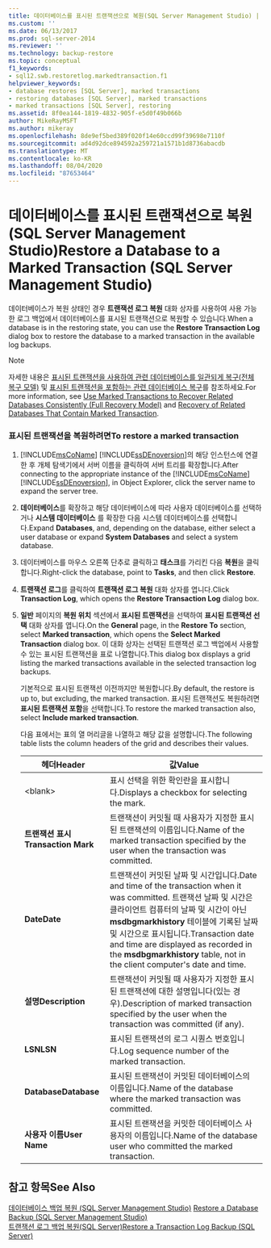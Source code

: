 ```yaml
---
title: 데이터베이스를 표시된 트랜잭션으로 복원(SQL Server Management Studio) | Microsoft 문서
ms.custom: ''
ms.date: 06/13/2017
ms.prod: sql-server-2014
ms.reviewer: ''
ms.technology: backup-restore
ms.topic: conceptual
f1_keywords:
- sql12.swb.restoretlog.markedtransaction.f1
helpviewer_keywords:
- database restores [SQL Server], marked transactions
- restoring databases [SQL Server], marked transactions
- marked transactions [SQL Server], restoring
ms.assetid: 8f0ea144-1819-4832-905f-e5d0f49b066b
author: MikeRayMSFT
ms.author: mikeray
ms.openlocfilehash: 8de9ef5bed389f020f14e60ccd99f39698e7110f
ms.sourcegitcommit: ad4d92dce894592a259721a1571b1d8736abacdb
ms.translationtype: MT
ms.contentlocale: ko-KR
ms.lasthandoff: 08/04/2020
ms.locfileid: "87653464"
---
```

# <a name="restore-a-database-to-a-marked-transaction-sql-server-management-studio"></a><span data-ttu-id="afc6f-102">데이터베이스를 표시된 트랜잭션으로 복원(SQL Server Management Studio)</span><span class="sxs-lookup"><span data-stu-id="afc6f-102">Restore a Database to a Marked Transaction (SQL Server Management Studio)</span></span>
  <span data-ttu-id="afc6f-103">데이터베이스가 복원 상태인 경우 **트랜잭션 로그 복원** 대화 상자를 사용하여 사용 가능한 로그 백업에서 데이터베이스를 표시된 트랜잭션으로 복원할 수 있습니다.</span><span class="sxs-lookup"><span data-stu-id="afc6f-103">When a database is in the restoring state, you can use the **Restore Transaction Log** dialog box to restore the database to a marked transaction in the available log backups.</span></span>  
  
> [!NOTE]  
>  <span data-ttu-id="afc6f-104">자세한 내용은 [표시된 트랜잭션을 사용하여 관련 데이터베이스를 일관되게 복구&#40;전체 복구 모델&#41;](use-marked-transactions-to-recover-related-databases-consistently.md) 및 [표시된 트랜잭션을 포함하는 관련 데이터베이스 복구](recovery-of-related-databases-that-contain-marked-transaction.md)를 참조하세요.</span><span class="sxs-lookup"><span data-stu-id="afc6f-104">For more information, see [Use Marked Transactions to Recover Related Databases Consistently &#40;Full Recovery Model&#41;](use-marked-transactions-to-recover-related-databases-consistently.md) and [Recovery of Related  Databases That Contain Marked Transaction](recovery-of-related-databases-that-contain-marked-transaction.md).</span></span>  
  
### <a name="to-restore-a-marked-transaction"></a><span data-ttu-id="afc6f-105">표시된 트랜잭션을 복원하려면</span><span class="sxs-lookup"><span data-stu-id="afc6f-105">To restore a marked transaction</span></span>  
  
1.  <span data-ttu-id="afc6f-106">[!INCLUDE[msCoName](../../includes/msconame-md.md)] [!INCLUDE[ssDEnoversion](../../includes/ssdenoversion-md.md)]의 해당 인스턴스에 연결한 후 개체 탐색기에서 서버 이름을 클릭하여 서버 트리를 확장합니다.</span><span class="sxs-lookup"><span data-stu-id="afc6f-106">After connecting to the appropriate instance of the [!INCLUDE[msCoName](../../includes/msconame-md.md)] [!INCLUDE[ssDEnoversion](../../includes/ssdenoversion-md.md)], in Object Explorer, click the server name to expand the server tree.</span></span>  
  
2.  <span data-ttu-id="afc6f-107">**데이터베이스**를 확장하고 해당 데이터베이스에 따라 사용자 데이터베이스를 선택하거나 **시스템 데이터베이스** 를 확장한 다음 시스템 데이터베이스를 선택합니다.</span><span class="sxs-lookup"><span data-stu-id="afc6f-107">Expand **Databases**, and, depending on the database, either select a user database or expand **System Databases** and select a system database.</span></span>  
  
3.  <span data-ttu-id="afc6f-108">데이터베이스를 마우스 오른쪽 단추로 클릭하고 **태스크**를 가리킨 다음 **복원**을 클릭합니다.</span><span class="sxs-lookup"><span data-stu-id="afc6f-108">Right-click the database, point to **Tasks**, and then click **Restore**.</span></span>  
  
4.  <span data-ttu-id="afc6f-109">**트랜잭션 로그**를 클릭하여 **트랜잭션 로그 복원** 대화 상자를 엽니다.</span><span class="sxs-lookup"><span data-stu-id="afc6f-109">Click **Transaction Log**, which opens the **Restore Transaction Log** dialog box.</span></span>  
  
5.  <span data-ttu-id="afc6f-110">**일반** 페이지의 **복원 위치** 섹션에서 **표시된 트랜잭션**을 선택하여 **표시된 트랜잭션 선택** 대화 상자를 엽니다.</span><span class="sxs-lookup"><span data-stu-id="afc6f-110">On the **General** page, in the **Restore To** section, select **Marked transaction**, which opens the **Select Marked Transaction** dialog box.</span></span> <span data-ttu-id="afc6f-111">이 대화 상자는 선택된 트랜잭션 로그 백업에서 사용할 수 있는 표시된 트랜잭션을 표로 나열합니다.</span><span class="sxs-lookup"><span data-stu-id="afc6f-111">This dialog box displays a grid listing the marked transactions available in the selected transaction log backups.</span></span>  
  
     <span data-ttu-id="afc6f-112">기본적으로 표시된 트랜잭션 이전까지만 복원합니다.</span><span class="sxs-lookup"><span data-stu-id="afc6f-112">By default, the restore is up to, but excluding, the marked transaction.</span></span> <span data-ttu-id="afc6f-113">표시된 트랜잭션도 복원하려면 **표시된 트랜잭션 포함**을 선택합니다.</span><span class="sxs-lookup"><span data-stu-id="afc6f-113">To restore the marked transaction also, select **Include marked transaction**.</span></span>  
  
     <span data-ttu-id="afc6f-114">다음 표에서는 표의 열 머리글을 나열하고 해당 값을 설명합니다.</span><span class="sxs-lookup"><span data-stu-id="afc6f-114">The following table lists the column headers of the grid and describes their values.</span></span>  
  
    |<span data-ttu-id="afc6f-115">헤더</span><span class="sxs-lookup"><span data-stu-id="afc6f-115">Header</span></span>|<span data-ttu-id="afc6f-116">값</span><span class="sxs-lookup"><span data-stu-id="afc6f-116">Value</span></span>|  
    |------------|-----------|  
    |\<blank>|<span data-ttu-id="afc6f-117">표시 선택을 위한 확인란을 표시합니다.</span><span class="sxs-lookup"><span data-stu-id="afc6f-117">Displays a checkbox for selecting the mark.</span></span>|  
    |<span data-ttu-id="afc6f-118">**트랜잭션 표시**</span><span class="sxs-lookup"><span data-stu-id="afc6f-118">**Transaction Mark**</span></span>|<span data-ttu-id="afc6f-119">트랜잭션이 커밋될 때 사용자가 지정한 표시된 트랜잭션의 이름입니다.</span><span class="sxs-lookup"><span data-stu-id="afc6f-119">Name of the marked transaction specified by the user when the transaction was committed.</span></span>|  
    |<span data-ttu-id="afc6f-120">**Date**</span><span class="sxs-lookup"><span data-stu-id="afc6f-120">**Date**</span></span>|<span data-ttu-id="afc6f-121">트랜잭션이 커밋된 날짜 및 시간입니다.</span><span class="sxs-lookup"><span data-stu-id="afc6f-121">Date and time of the transaction when it was committed.</span></span> <span data-ttu-id="afc6f-122">트랜잭션 날짜 및 시간은 클라이언트 컴퓨터의 날짜 및 시간이 아닌 **msdbgmarkhistory** 테이블에 기록된 날짜 및 시간으로 표시됩니다.</span><span class="sxs-lookup"><span data-stu-id="afc6f-122">Transaction date and time are displayed as recorded in the **msdbgmarkhistory** table, not in the client computer's date and time.</span></span>|  
    |<span data-ttu-id="afc6f-123">**설명**</span><span class="sxs-lookup"><span data-stu-id="afc6f-123">**Description**</span></span>|<span data-ttu-id="afc6f-124">트랜잭션이 커밋될 때 사용자가 지정한 표시된 트랜잭션에 대한 설명입니다(있는 경우).</span><span class="sxs-lookup"><span data-stu-id="afc6f-124">Description of marked transaction specified by the user when the transaction was committed (if any).</span></span>|  
    |<span data-ttu-id="afc6f-125">**LSN**</span><span class="sxs-lookup"><span data-stu-id="afc6f-125">**LSN**</span></span>|<span data-ttu-id="afc6f-126">표시된 트랜잭션의 로그 시퀀스 번호입니다.</span><span class="sxs-lookup"><span data-stu-id="afc6f-126">Log sequence number of the marked transaction.</span></span>|  
    |<span data-ttu-id="afc6f-127">**Database**</span><span class="sxs-lookup"><span data-stu-id="afc6f-127">**Database**</span></span>|<span data-ttu-id="afc6f-128">표시된 트랜잭션이 커밋된 데이터베이스의 이름입니다.</span><span class="sxs-lookup"><span data-stu-id="afc6f-128">Name of the database where the marked transaction was committed.</span></span>|  
    |<span data-ttu-id="afc6f-129">**사용자 이름**</span><span class="sxs-lookup"><span data-stu-id="afc6f-129">**User Name**</span></span>|<span data-ttu-id="afc6f-130">표시된 트랜잭션을 커밋한 데이터베이스 사용자의 이름입니다.</span><span class="sxs-lookup"><span data-stu-id="afc6f-130">Name of the database user who committed the marked transaction.</span></span>|  
  
## <a name="see-also"></a><span data-ttu-id="afc6f-131">참고 항목</span><span class="sxs-lookup"><span data-stu-id="afc6f-131">See Also</span></span>  
 <span data-ttu-id="afc6f-132">[데이터베이스 백업 복원 &#40;SQL Server Management Studio&#41;](restore-a-database-backup-using-ssms.md) </span><span class="sxs-lookup"><span data-stu-id="afc6f-132">[Restore a Database Backup &#40;SQL Server Management Studio&#41;](restore-a-database-backup-using-ssms.md) </span></span>  
 [<span data-ttu-id="afc6f-133">트랜잭션 로그 백업 복원&#40;SQL Server&#41;</span><span class="sxs-lookup"><span data-stu-id="afc6f-133">Restore a Transaction Log Backup &#40;SQL Server&#41;</span></span>](restore-a-transaction-log-backup-sql-server.md)  
  
  
